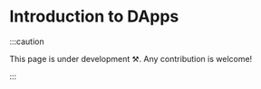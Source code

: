 # Introduction to DApps

:::caution

This page is under development ⚒. Any contribution is welcome!

:::
